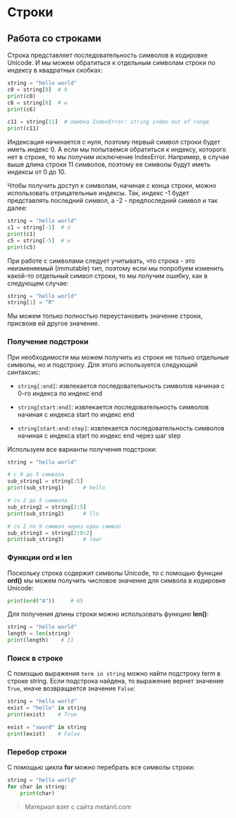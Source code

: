 # Строки

## Работа со строками

Строка представляет последовательность символов в кодировке Unicode. И мы можем обратиться к отдельным символам строки по индексу в квадратных скобках:

```py
string = "hello world"
c0 = string[0]  # h
print(c0)
c6 = string[6]  # w
print(c6)

c11 = string[11]  # ошибка IndexError: string index out of range
print(c11)
```

Индексация начинается с нуля, поэтому первый символ строки будет иметь индекс 0. А если мы попытаемся обратиться к индексу, которого нет в строке, то мы получим исключение IndexError. Например, в случае выше длина строки 11 символов, поэтому ее символы будут иметь индексы от 0 до 10.

Чтобы получить доступ к символам, начиная с конца строки, можно использовать отрицательные индексы. Так, индекс -1 будет представлять последний символ, а -2 - предпоследний символ и так далее:

```py
string = "hello world"
c1 = string[-1]  # d
print(c1)
c5 = string[-5]  # w
print(c5)
```

При работе с символами следует учитывать, что строка - это неизменяемый (immutable) тип, поэтому если мы попробуем изменить какой-то отдельный символ строки, то мы получим ошибку, как в следующем случае:

```py
string = "hello world"
string[1] = "R"
```

Мы можем только полностью переустановить значение строки, присвоив ей другое значение.

### Получение подстроки

При необходимости мы можем получить из строки не только отдельные символы, но и подстроку. Для этого используется следующий синтаксис:

- `string[:end]`: извлекается последовательность символов начиная с 0-го индекса по индекс end

- `string[start:end]`: извлекается последовательность символов начиная с индекса start по индекс end

- `string[start:end:step]`: извлекается последовательность символов начиная с индекса start по индекс end через шаг step

Используем все варианты получения подстроки:

```py
string = "hello world"

# с 0 до 5 символа
sub_string1 = string[:5]
print(sub_string1)      # hello

# со 2 до 5 символа
sub_string2 = string[2:5]
print(sub_string2)      # llo

# со 2 по 9 символ через один символ
sub_string3 = string[2:9:2]
print(sub_string3)      # lowr
```

### Функции ord и len

Поскольку строка содержит символы Unicode, то с помощью функции **ord()** мы можем получить числовое значение для символа в кодировке Unicode:

```py
print(ord("A"))     # 65
```

Для получения длины строки можно использовать функцию **len()**:

```py
string = "hello world"
length = len(string)
print(length)    # 11
```

### Поиск в строке

С помощью выражения `term in string` можно найти подстроку term в строке string. Если подстрока найдена, то выражение вернет значение `True`, иначе возвращается значение `False`:

```py
string = "hello world"
exist = "hello" in string
print(exist)    # True

exist = "sword" in string
print(exist)    # False
```

### Перебор строки

С помощью цикла **for** можно перебрать все символы строки:

```py
string = "hello world"
for char in string:
    print(char)
```


> Материал взят с сайта metanit.com
